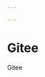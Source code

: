 ```yaml
---

---
```


<!--
 * @Author: your name
 * @Date: 2021-01-21 23:01:37
 * @LastEditTime: 2021-01-22 00:01:27
 * @LastEditors: Please set LastEditors
 * @Description: In User Settings Edit
 * @FilePath: \DailyNotes\社区相关\Gitee.md
-->
# Gitee

Gitee



